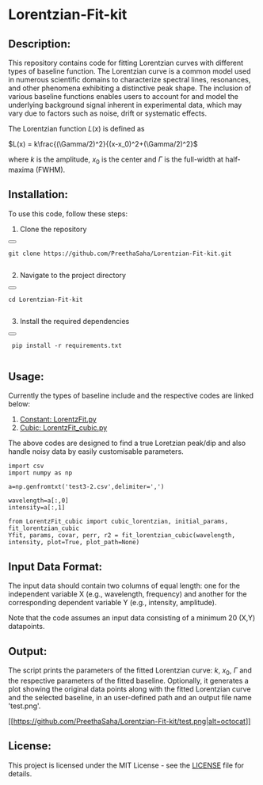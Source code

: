 # Lorentzian-Fit-kit

## Description:

This repository contains code for fitting Lorentzian curves with different types of baseline function. 
The Lorentzian curve is a common model used in numerous scientific domains to characterize spectral lines, resonances, and other phenomena exhibiting a distinctive peak shape. The inclusion of various baseline functions enables users to account for and model the underlying background signal inherent in experimental data, which may vary due to factors such as noise, drift or systematic effects.

The Lorentzian function $L(x)$ is defined as

$L(x) = k\frac{(\Gamma/2)^2}{(x-x_0)^2+(\Gamma/2)^2}$

where $k$ is the amplitude, $x_0$ is the center and $\Gamma$ is the full-width at half-maxima (FWHM).

 

## Installation:
To use this code, follow these steps:

1. Clone the repository

<div>
  <button class="copy-button" onclick="copyToClipboard(this.parentElement.nextElementSibling.textContent)"></button>
  <pre><code>git clone https://github.com/PreethaSaha/Lorentzian-Fit-kit.git
  </code></pre>
</div>

2. Navigate to the project directory

<div>
  <button class="copy-button" onclick="copyToClipboard(this.parentElement.nextElementSibling.textContent)"></button>
  <pre><code>cd Lorentzian-Fit-kit
  </code></pre>
</div>
   

3. Install the required dependencies

<div>
  <button class="copy-button" onclick="copyToClipboard(this.parentElement.nextElementSibling.textContent)"></button>
  <pre><code> pip install -r requirements.txt
  </code></pre>
</div>
  

## Usage:

Currently the types of baseline include and the respective codes are linked below:

1. [Constant: LorentzFit.py](https://github.com/PreethaSaha/Lorentzian-Fit-kit/blob/main/LorentzFit.py) 
2. [Cubic: LorentzFit_cubic.py](https://github.com/PreethaSaha/Lorentzian-Fit-kit/blob/main/LorentzFit_cubic.py)

The above codes are designed to find a true Loretzian peak/dip and also handle noisy data by easily customisable parameters.
```
import csv
import numpy as np

a=np.genfromtxt('test3-2.csv',delimiter=',')

wavelength=a[:,0]
intensity=a[:,1]

from LorentzFit_cubic import cubic_lorentzian, initial_params, fit_lorentzian_cubic
Yfit, params, covar, perr, r2 = fit_lorentzian_cubic(wavelength, intensity, plot=True, plot_path=None)
```


## Input Data Format:

The input data should contain two columns of equal length: one for the independent variable X (e.g., wavelength, frequency) and another for the corresponding dependent variable Y (e.g., intensity, amplitude). 

Note that the code assumes an input data consisting of a minimum 20 (X,Y) datapoints.

## Output:

The script prints the parameters of the fitted Lorentzian curve: $k$, $x_0$, $\Gamma$ and the respective parameters of the fitted baseline. Optionally, it generates a plot showing the original data points along with the fitted Lorentzian curve and the selected baseline, in an user-defined path and an output file name 'test.png'.

[[https://github.com/PreethaSaha/Lorentzian-Fit-kit/test.png|alt=octocat]]

## License:

This project is licensed under the MIT License - see the [LICENSE](https://github.com/PreethaSaha/Lorentzian-Fit-kit/blob/main/LICENSE) file for details.




